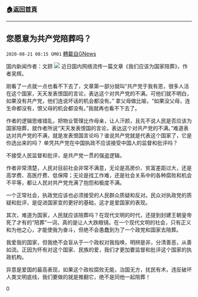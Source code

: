 ###  [:house:返回首頁](https://github.com/ourhimalayas/txt)
---

## 您愿意为共产党陪葬吗？
`2020-08-21 08:15 GM01` [轉載自GNews](https://gnews.org/zh-hant/309761/)

国内新闻作者：文顾
![](https://s3.amazonaws.com/gnews-media-offload/wp-content/uploads/2020/08/21081146/Screenshot_2020-08-21-18-53-11-773_Discord.png)
近日国内网络流传一篇文章《我们应该为国家陪葬》，作者吴辉。

刚看了一点就一点也看不下去了，文章第一部分就叫“共产党于我有恩，很多人活在这个国家，天天发表恨国的言论，表达这个对共产党的不满。可他们就不明白，如果没有共产党，他们连说坏话的机会都没有。” 拿父母做比喻，“如果没父母，连生命都没有，恨父母的机会都没有。”我就再也看不下去了。

作者的逻辑思维错乱，把物业管理比作母亲，让人汗颜，且先不说人民是否应该为国家陪葬，就作者所说“天天发表恨国的言论，表达这个对共产党的不满。”难道表达对共产党的不满，就是发表恨国言论吗？谁说共产党就是代表这个国家了，它是你选出来的吗？
单凭共产党在中国执政不应该接受中国人的监督和批评吗？

不接受人民监督和批评，是共产党一贯的强盗逻辑。

作者非常清楚，人民对目前社会非常不满意，无论是高房价、贫富差距过大，还是高学费、高医疗费、低保障；无论是找工作难，还是社会关系中的各种腐败和机会不平等，都让人民对共产党充满了抱怨和极度不满。

一个正常社会，执政党应该也必须接受的人民群众质疑和反对。民众对执政党的质疑和批评，是促进国家变的更好的基础，这才是爱国家的表现。

其次，难道为国家，人民就应该陪葬吗？在现代文明的时代，还提到封建王朝皇帝死了才有的“陪葬”一词，真的是让人大跌眼镜。在一个现代文明的社会，只有正义和为他之心，才能使我为奋斗，但绝不会愚蠢到为了一个政党和国家去陪葬。

我爱我的国家，但我绝不会盲从于一个政权对我指唤，明辨是非，分清善恶，从善如流。正因为怀有对这个国家、民族的爱，我们才更加要监督和批评这个国家的执政机构。

异意是爱国的最高表现，如果这个政权腐败无能，治国无方，扰民有术，违反破坏人类文明底线，我们要做的就是推翻它，绝不是同他一起陪葬！

0
